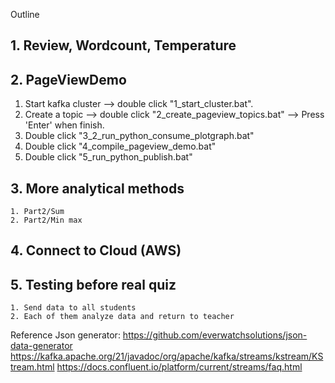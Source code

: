 Outline

<!-- 1. Check homework
	- How long to get your answer?
	- What is your answer? -->

## 1. Review, Wordcount, Temperature

## 2. PageViewDemo
   1. Start kafka cluster --> double click "1_start_cluster.bat".
   2. Create a topic --> double click "2_create_pageview_topics.bat" --> Press 'Enter' when finish.
   3. Double click "3_2_run_python_consume_plotgraph.bat"
   4. Double click "4_compile_pageview_demo.bat"
   5. Double click "5_run_python_publish.bat"

## 3. More analytical methods
	1. Part2/Sum
	2. Part2/Min max

## 4. Connect to Cloud (AWS)

## 5. Testing before real quiz
	1. Send data to all students
	2. Each of them analyze data and return to teacher
	

Reference
Json generator: https://github.com/everwatchsolutions/json-data-generator
https://kafka.apache.org/21/javadoc/org/apache/kafka/streams/kstream/KStream.html
https://docs.confluent.io/platform/current/streams/faq.html
